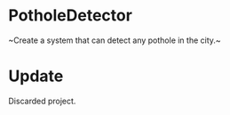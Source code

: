# PotholeDetector
~Create a system that can detect any pothole in the city.~

# Update
Discarded project.
